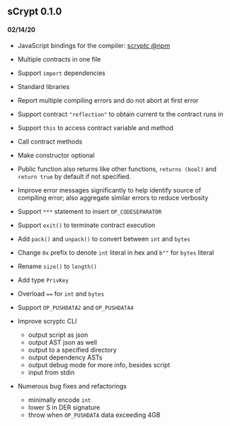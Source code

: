 ## sCrypt 0.1.0
#### 02/14/20

* JavaScript bindings for the compiler: [scryptc @npm](https://www.npmjs.com/package/scryptc)

* Multiple contracts in one file

* Support `import` dependencies

* Standard libraries

* Report multiple compiling errors and do not abort at first error

* Support contract `"reflection"` to obtain current tx the contract runs in

* Support `this` to access contract variable and method

* Call contract methods

* Make constructor optional

* Public function also returns like other functions, `returns (bool)` and `return true` by default if not specified.

* Improve error messages significantly to help identify source of compiling error; also aggregate similar errors to reduce verbosity

* Support `***` statement to insert `OP_CODESEPARATOR`

* Support `exit()` to terminate contract execution

* Add `pack()` and `unpack()` to convert between `int` and `bytes`

* Change `0x` prefix to denote `int` literal in hex and `b""` for `bytes` literal

* Rename `size()` to `length()`

* Add type `PrivKey`

* Overload `==` for `int` and `bytes`

* Support `OP_PUSHDATA2` and `OP_PUSHDATA4`

* Improve scryptc CLI
    - output script as json
    - output AST json as well
    - output to a specified directory
    - output dependency ASTs
    - output debug mode for more info, besides script
    - input from stdin

* Numerous bug fixes and refactorings
    - minimally encode `int`
    - lower S in DER signature
    - throw when `OP_PUSHDATA` data exceeding 4GB
